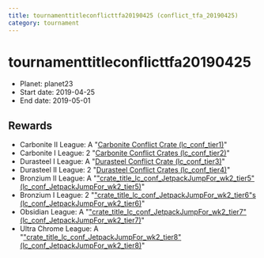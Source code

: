```yaml
---
title: tournamenttitleconflicttfa20190425 (conflict_tfa_20190425)
category: tournament
---
```

# tournamenttitleconflicttfa20190425

  * Planet: planet23
  * Start date: 2019-04-25
  * End date: 2019-05-01

## Rewards

  * Carbonite II League: A "[Carbonite Conflict Crate (lc_conf_tier1)](lc_conf_tier1.html)"
  * Carbonite I League: 2 "[Carbonite Conflict Crates (lc_conf_tier2)](lc_conf_tier2.html)"
  * Durasteel I League: A "[Durasteel Conflict Crate (lc_conf_tier3)](lc_conf_tier3.html)"
  * Durasteel II League: 2 "[Durasteel Conflict Crates (lc_conf_tier4)](lc_conf_tier4.html)"
  * Bronzium II League: A "["crate_title_lc_conf_JetpackJumpFor_wk2_tier5" (lc_conf_JetpackJumpFor_wk2_tier5)](lc_conf_JetpackJumpFor_wk2_tier5.html)"
  * Bronzium I League: 2 "["crate_title_lc_conf_JetpackJumpFor_wk2_tier6"s (lc_conf_JetpackJumpFor_wk2_tier6)](lc_conf_JetpackJumpFor_wk2_tier6.html)"
  * Obsidian League: A "["crate_title_lc_conf_JetpackJumpFor_wk2_tier7" (lc_conf_JetpackJumpFor_wk2_tier7)](lc_conf_JetpackJumpFor_wk2_tier7.html)"
  * Ultra Chrome League: A "["crate_title_lc_conf_JetpackJumpFor_wk2_tier8" (lc_conf_JetpackJumpFor_wk2_tier8)](lc_conf_JetpackJumpFor_wk2_tier8.html)"
